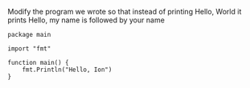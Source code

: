 Modify the program we wrote so that instead of printing Hello, World it prints Hello, my name is followed by your name

```
package main

import "fmt"

function main() {
    fmt.Println("Hello, Ion")
}
```